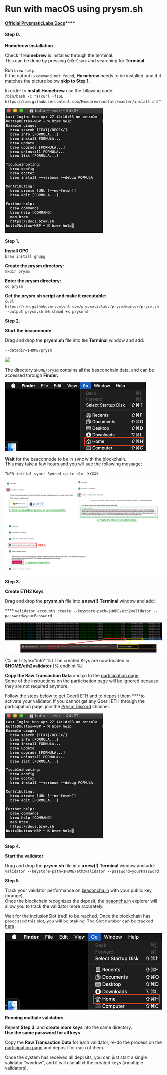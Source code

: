# Run with macOS using prysm.sh

####  [Official **PrysmaticLabs Docs**](https://docs.prylabs.network/docs/getting-started/)\*\*\*\*

#### Step 0.

**Homebrew installation**

Check if **Homebrew** is installed through the terminal.   
This can be done by pressing `CMD+Space` and searching for **Terminal**.

Run `brew help`.   
If the output is `command not found`, **Homebrew** needs to be installed, and if it matches the picture below **skip to Step 1.**  
  
In order to **install Homebrew** use the following code:  
`/bin/bash -c "$(curl -fsSL https://raw.githubusercontent.com/Homebrew/install/master/install.sh)"`

![](../.gitbook/assets/image%20%2818%29.png)

**Step 1.**

**Install GPG**  
`brew install gnupg`

**Create the prysm directory:**  
`mkdir prysm`

**Enter the prysm directory:**  
`cd prysm`

**Get the prysm.sh script and make it executable:**  
`curl https://raw.githubusercontent.com/prysmaticlabs/prysm/master/prysm.sh --output prysm.sh && chmod +x prysm.sh`

**Step 2.**

**Start the beaconnode**

Drag and drop the **prysm.sh** file into the **Terminal** window and add:

 `--datadir=$HOME/prysm`

![](https://user-images.githubusercontent.com/26490734/80689432-a33f8800-8acd-11ea-8250-f70d2dd5d6fb.gif)

The directory `$HOME/prysm` contains all the beaconchain data. and can be accessed through **Finder.**

![](../.gitbook/assets/image%20%2815%29.png)

**Wait** for the beaconnode to be in sync with the blockchain.   
This may take a few hours and you will see the following message:

`INFO initial-sync: Synced up to slot XXXXX`

![](../.gitbook/assets/image.png)

**Step 3.**

**Create ETH2 Keys**

Drag and drop the **prysm.sh** file into **a new\(!\)** **Terminal** window and add:  
  
 **** `validator accounts create --keystore-path=$HOME/eth2validator --password=yourPassword` 

![](../.gitbook/assets/image%20%286%29.png)

{% hint style="info" %}
The created Keys are now located in **$HOME/eth2validator** 
{% endhint %}

**Copy the Raw Transaction Data** and go to the [participation page](https://prylabs.net/participate).  
Some of the instructions on the participation page will be ignored because they are not required anymore. 

Follow the steps below to get Goerli ETH and to deposit them ****to activate your validator. If you cannot get any Goerli ETH through the participation page, join the [Prysm Discord](https://discord.gg/wJW7Rjk) channel.

![](../.gitbook/assets/image%20%2825%29.png)

**Step 4.**

**Start the validator**

Drag and drop the **prysm.sh** file into **a new\(!\)** **Terminal** window and add:  
 `validator --keystore-path=$HOME/eth2validator --password=yourPassword`

**Step 5.**

Track your validator performance on [beaconcha.in](https://beaconcha.in/dashboard?validators=) with your public key \(orange\).   
Once the blockchain recognizes the deposit, the [beaoncha.in](https://beaconcha.in/) explorer will allow you to track the validator more accurately.

Wait for the inclusionSlot \(red\) to be reached. Once the blockchain has processed this slot, you will be staking! The Slot number can be tracked [here](https://beaconcha.in/blocks).

![](../.gitbook/assets/image%20%2828%29.png)

**Running multiple validators** 

Repeat **Step 3.** and **create more keys** into the same directory.   
**Use the same password for all keys.**

Copy the **Raw Transaction Data** for each validator, re-do the process on the [participation page](https://prylabs.net/participate) and deposit for each of them.

Once the system has received all deposits, you can just start a single validator "window", and it will use **all** of the created keys \(=multiple validators\).

